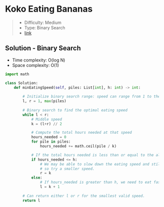 # Koko Eating Bananas

> - Difficulty: Medium
> - Type: Binary Search
> - [link](https://leetcode.com/problems/koko-eating-bananas/)

## Solution - Binary Search
- Time complexity: O(log N)
- Space complexity: O(1)

```python
import math

class Solution:
    def minEatingSpeed(self, piles: List[int], h: int) -> int:
        
        # Initialize binary search range: speed can range from 1 to the maximum number of bananas in piles
        l, r = 1, max(piles)
        
        # Binary search to find the optimal eating speed
        while l < r:
            # Middle speed
            k = (l+r) // 2

            # Compute the total hours needed at that speed
            hours_needed = 0
            for pile in piles:
                hours_needed += math.ceil(pile / k)

            # If the total hours needed is less than or equal to the allowed hours
            if hours_needed <= h:
                # We may be able to slow down the eating speed and still finish in time,
                # so try a smaller speed.
                r = k
            else:
                # If hours_needed is greater than h, we need to eat faster.
                l = k + 1
        
        # Can return either l or r for the smallest valid speed.
        return l
```
